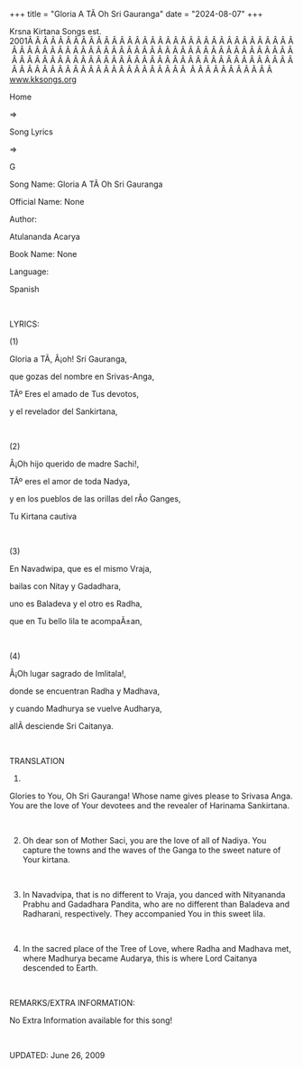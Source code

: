 +++ 
title = "Gloria A TÃ­ Oh Sri Gauranga"
date = "2024-08-07"
+++

Krsna Kirtana Songs est. 2001Â Â Â Â Â Â Â Â Â Â Â Â Â Â Â Â Â Â Â Â Â Â Â Â Â Â Â Â Â Â Â Â Â Â Â Â Â Â Â Â Â Â Â Â Â Â Â Â Â Â Â Â Â Â Â Â Â Â Â Â Â Â Â Â Â Â Â Â Â Â Â Â Â Â Â Â Â Â Â Â Â Â Â Â Â Â Â Â Â Â Â Â Â Â Â Â Â Â Â Â Â Â Â Â Â Â Â Â Â Â Â Â Â Â Â Â Â Â Â Â Â Â Â Â Â Â Â Â Â Â Â Â  Â Â Â Â Â Â Â Â Â Â Â  
www.kksongs.org








Home
 
⇒
 
Song Lyrics
 
⇒
 
G


Song
Name: Gloria A TÃ­ Oh Sri Gauranga


Official
Name: None


Author:

Atulananda Acarya


Book
Name: None


Language:

Spanish


 


LYRICS:


(1)


Gloria
a TÃ­, Â¡oh! Sri Gauranga,


que
gozas del nombre en Srivas-Anga,


TÃº
Eres el amado de Tus devotos,


y el
revelador del Sankirtana,


 


(2)


Â¡Oh
hijo querido de madre Sachi!,


TÃº
eres el amor de toda Nadya,


y en
los pueblos de las orillas del rÃ­o Ganges,


Tu
Kirtana cautiva


 


(3)


En
Navadwipa, que es el mismo Vraja,


bailas
con Nitay y Gadadhara,


uno es
Baladeva y el otro es Radha,


que en
Tu bello lila te acompaÃ±an,


 


(4)


Â¡Oh
lugar sagrado de Imlitala!,


donde
se encuentran Radha y Madhava,


y
cuando Madhurya se vuelve Audharya,


allÃ­
desciende Sri Caitanya.


 


TRANSLATION


1)
Glories to You, Oh Sri Gauranga! Whose name gives please to Srivasa Anga. You
are the love of Your devotees and the revealer of Harinama Sankirtana.


 


2) Oh
dear son of Mother Saci, you are the love of all of Nadiya. You capture the
towns and the waves of the Ganga to the sweet nature of Your kirtana.


 


3) In
Navadvipa, that is no different to Vraja, you danced with Nityananda Prabhu and
Gadadhara Pandita, who are no different than Baladeva and Radharani,
respectively. They accompanied You in this sweet lila.


 


4) In
the sacred place of the Tree of Love, where Radha and Madhava met, where
Madhurya became Audarya, this is where Lord Caitanya descended to Earth.


 


REMARKS/EXTRA
INFORMATION:


No
Extra Information available for this song!


 


UPDATED:
 June 26, 2009